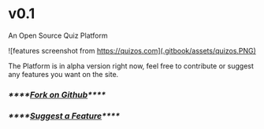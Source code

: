 # v0.1

An Open Source Quiz Platform

![features screenshot from https://quizos.com](.gitbook/assets/quizos.PNG)

The Platform is in alpha version right now, feel free to contribute or suggest any features you want on the site.

### _\*\*\*\*_[_**Fork on Github**_](https://github.com/quizoscom/quizos)_\*\*\*\*_

### _\*\*\*\*_[_**Suggest a Feature**_](http://suggest-a-feature-quizos.com)_\*\*\*\*_





